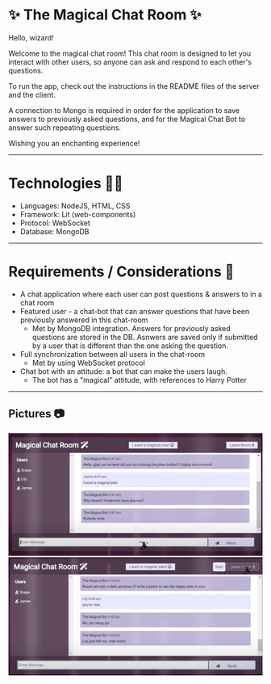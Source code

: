 # ✨ The Magical Chat Room ✨

Hello, wizard!

Welcome to the magical chat room!
This chat room is designed to let you interact with other users, so anyone can ask and respond to each other's questions.

To run the app, check out the instructions in the README files of the server and the client.

A connection to Mongo is required in order for the application to save answers to previously asked questions, and for the Magical Chat Bot to answer such repeating questions.

Wishing you an enchanting experience!

---

# Technologies 👩‍💻

* Languages: NodeJS, HTML, CSS
* Framework: Lit (web-components)
* Protocol: WebSocket
* Database: MongoDB
---

# Requirements / Considerations 📝
* A chat application where each user can post questions & answers to in a chat room
* Featured user - a chat-bot that can answer questions that have been previously answered in this chat-room
    * Met by MongoDB integration. Answers for previously asked questions are stored in the DB. Asnwers are saved only if submitted by a user that is different than the one asking the question.
* Full synchronization between all users in the chat-room
    * Met by using WebSocket protocol
* Chat bot with an attitude: a bot that can make the users laugh.
    * The bot has a "magical" attitude, with references to Harry Potter
---
## Pictures 📷
![](pictures/magical_joke.jpg)
![](pictures/responses_examples.jpg)